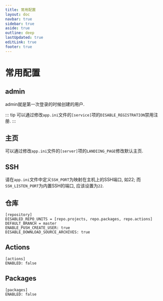 ```yaml
---
title: 常用配置
layout: doc
navbar: true
sidebar: true
aside: true
outline: deep
lastUpdated: true
editLink: true
footer: true
---
```


# 常用配置

## admin

admin就是第一次登录的时候创建的用户.

::: tip
可以通过修改`app.ini`文件的`[service]`项的`DISABLE_REGISTRATION`禁用注册.
:::

## 主页

可以通过修改`app.ini`文件的`[server]`项的`LANDIING_PAGE`修改默认主页.

## SSH

请在`app.ini`文件中定义`SSH_PORT`为映射在主机上的SSH端口, 如22; 而`SSH_LISTEN_PORT`为内置SSH的端口, 应该设置为`22`.

## 仓库

```
[repository]
DISABLED_REPO_UNITS = [repo.projects, repo.packages, repo.actions]
DEFAULT_BRANCH = master
ENABLE_PUSH_CREATE_USER: true
DISABLE_DOWNLOAD_SOURCE_ARCHIVES: true
```

## Actions

```
[actions]
ENABLED: false
```

## Packages
```
[packages]
ENABLED: false
```
